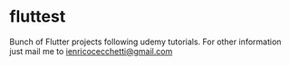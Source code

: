 # fluttest
Bunch of Flutter projects following udemy tutorials. 
For other information just mail me to ienricocecchetti@gmail.com
